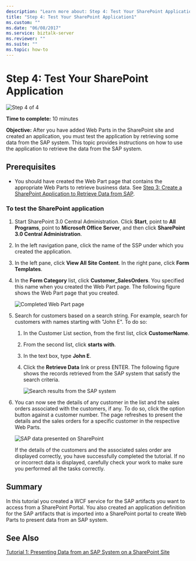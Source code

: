 ```yaml
---
description: "Learn more about: Step 4: Test Your SharePoint Application"
title: "Step 4: Test Your SharePoint Application1"
ms.custom: ""
ms.date: "06/08/2017"
ms.service: biztalk-server
ms.reviewer: ""
ms.suite: ""
ms.topic: how-to
---
```

# Step 4: Test Your SharePoint Application
![Step 4 of 4](../../adapters-and-accelerators/adapter-oracle-ebs/media/step-4of4.gif "Step_4of4")  
  
 **Time to complete:** 10 minutes  
  
 **Objective:** After you have added Web Parts in the SharePoint site and created an application, you must test the application by retrieving some data from the SAP system. This topic provides instructions on how to use the application to retrieve the data from the SAP system.  
  
## Prerequisites  
  
-   You should have created the Web Part page that contains the appropriate Web Parts to retrieve business data. See [Step 3: Create a SharePoint Application to Retrieve Data from SAP](../../adapters-and-accelerators/adapter-sap/step-3-create-a-sharepoint-application-to-retrieve-data-from-sap.md).  
  
### To test the SharePoint application  
  
1.  Start SharePoint 3.0 Central Administration. Click **Start**, point to **All Programs**, point to **Microsoft Office Server**, and then click **SharePoint 3.0 Central Administration**.  
  
2.  In the left navigation pane, click the name of the SSP under which you created the application.  
  
3.  In the left pane, click **View All Site Content**. In the right pane, click **Form Templates**.  
  
4.  In the **Form Category** list, click **Customer_SalesOrders**. You specified this name when you created the Web Part page. The following figure shows the Web Part page that you created.  
  
     ![Completed Web Part page](../../adapters-and-accelerators/adapter-sap/media/3e9f22b1-8285-40f4-a67d-b51173c93671.gif "3e9f22b1-8285-40f4-a67d-b51173c93671")  
  
5.  Search for customers based on a search string. For example, search for customers with names starting with "John E". To do so:  
  
    1.  In the Customer List section, from the first list, click **CustomerName**.  
  
    2.  From the second list, click **starts with**.  
  
    3.  In the text box, type **John E**.  
  
    4.  Click the **Retrieve Data** link or press ENTER. The following figure shows the records retrieved from the SAP system that satisfy the search criteria.  
  
         ![Search results from the SAP system](../../adapters-and-accelerators/adapter-sap/media/c97e9e2c-0908-46af-9a54-8a4354847c47.gif "c97e9e2c-0908-46af-9a54-8a4354847c47")  
  
6.  You can now see the details of any customer in the list and the sales orders associated with the customers, if any. To do so, click the option button against a customer number. The page refreshes to present the details and the sales orders for a specific customer in the respective Web Parts.  
  
     ![SAP data presented on SharePoint](../../adapters-and-accelerators/adapter-sap/media/29fc4a9e-facd-4455-bcfe-5f4d866b2dc7.gif "29fc4a9e-facd-4455-bcfe-5f4d866b2dc7")  
  
     If the details of the customers and the associated sales order are displayed correctly, you have successfully completed the tutorial. If no or incorrect data is displayed, carefully check your work to make sure you performed all the tasks correctly.  
  
## Summary  
 In this tutorial you created a WCF service for the SAP artifacts you want to access from a SharePoint Portal. You also created an application definition for the SAP artifacts that is imported into a SharePoint portal to create Web Parts to present data from an SAP system.  
  
## See Also  
 [Tutorial 1: Presenting Data from an SAP System on a SharePoint Site](../../adapters-and-accelerators/adapter-sap/tutorial-1-presenting-data-from-an-sap-system-on-a-sharepoint-site.md)
